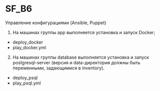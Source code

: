 # SF_B6
Управление конфигурациями (Ansible, Puppet)
1. На машинах группы app выполняется установка и запуск Docker;
- deploy_docker
- play_docker.yml

2. На машинах группы database выполняется установка и запуск postgresql-server (версия и data-директория должны быть переменными, задающимися в inventory).
- deploy_psql
- play_psql.yml